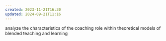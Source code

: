 ```yaml
---
created: 2023-11-21T16:30
updated: 2024-09-21T11:16
---
```

analyze the characteristics of the coaching role within theoretical models of blended teaching and learning